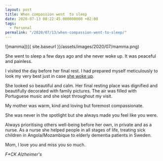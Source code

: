 ```yaml
---
layout: post
title: When compassion went  to sleep
date: 2020-07-13 08:22:45.000000000 +02:00
tags:
  - Personal
permalink: "/2020/07/13/when-compassion-went-to-sleep/"
---
```


![mamma]({{ site.baseurl }}/assets/images/2020/07/mamma.png)

She went to sleep a few days ago and she never woke up. It was peaceful and painless.

I visited the day before her final rest. I had prepared myself meticulously to look my very best just in case [she woke up](https://en.wikipedia.org/wiki/Terminal_lucidity).

She looked so beautiful and calm. Her final resting place was dignified and beautifully decorated with family pictures. The air was filled with Portuguese music and she slept throughout my visit.

My mother was warm, kind and loving but foremost compassionate.

She was never in the spotlight but she always made you feel like you were.

Always prioritising others well-being before her own, in private and as a nurse. As a nurse she helped people in all stages of life, treating sick children in Angola/Mozambique to elderly dementia patients in Sweden.

Mom, I love you and miss you so much.

_F\*CK Alzheimer's_
